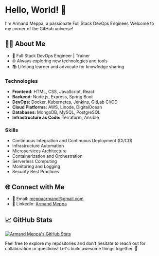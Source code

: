 # Hello, World! 👋

I'm Armand Meppa, a passionate Full Stack DevOps Engineer. Welcome to my corner of the GitHub universe!

## 👨‍💻 About Me

- 💼 Full Stack DevOps Engineer | Trainer
- 🌐 Always exploring new technologies and tools
- 📚 Lifelong learner and advocate for knowledge sharing

### Technologies

- **Frontend:** HTML, CSS, JavaScript, React
- **Backend:** Node.js, Express, Spring Boot
- **DevOps:** Docker, Kubernetes, Jenkins, GitLab CI/CD
- **Cloud Platforms:** AWS, Linode, DigitalOcean
- **Databases:** MongoDB, MySQL, PostgreSQL
- **Infrastructure as Code:** Terraform, Ansible

### Skills

- Continuous Integration and Continuous Deployment (CI/CD)
- Infrastructure Automation
- Microservices Architecture
- Containerization and Orchestration
- Serverless Computing
- Monitoring and Logging
- Security Best Practices

## 🌐 Connect with Me

- 📧 Email: meppaarmand@gmail.com
- 💼 LinkedIn: [Armand Meppa](https://www.linkedin.com/in/armand-meppa-482450216/)

## 📈 GitHub Stats

[![Armand Meppa's GitHub Stats](https://github-readme-stats.vercel.app/api?username=ArmandMeppa&show_icons=true&count_private=true&hide=issues&theme=dark)](https://github.com/ArmandMeppa)

Feel free to explore my repositories and don't hesitate to reach out for collaboration or questions! Let's build awesome things together. 🚀
